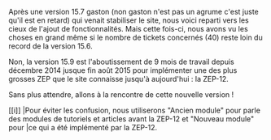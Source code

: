 Après une version 15.7 gaston (non gaston n'est pas un agrume c'est juste qu'il est en retard) qui venait stabiliser le site, nous voici reparti
vers les cieux de l'ajout de fonctionnalités. Mais cette fois-ci, nous avons vu les choses en grand même si le nombre de tickets concernés (40)
reste loin du record de la version 15.6.

Non, la version 15.9 est l'aboutissement de 9 mois de travail depuis décembre 2014 jusque fin août 2015 pour implémenter une des plus grosses 
ZEP que le site connaisse jusqu'à aujourd'hui : la ZEP-12.

Sans plus attendre, allons à la rencontre de cette nouvelle version !

[[i]]
|Pour éviter les confusion, nous utiliserons "Ancien module" pour parle des modules de tutoriels et articles avant la ZEP-12 et "Nouveau module" pour 
|ce qui a été implémenté par la ZEP-12.